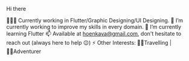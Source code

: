 Hi there

👨🏻‍💻 Currently working in Flutter/Graphic Designing/UI Designing.
🔭 I’m currently working to improve my skills in every domain.
🌱 I’m currently learning Flutter
📫 Available at hoenkava@gmail.com, don't hesitate to reach out (always here to help 😉)
⚡ Other Interests: 🚵‍♀️Travelling | 🚴‍♂️Adventurer
